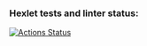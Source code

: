 ### Hexlet tests and linter status:
[![Actions Status](https://github.com/777ozz/php-project-48/actions/workflows/hexlet-check.yml/badge.svg)](https://github.com/777ozz/php-project-48/actions)